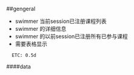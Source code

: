 ##gengeral
* swimmer 当前session已注册课程列表
* swimmer 的详细信息
* swimmer 的以前session已注册所有已参与课程  
* 需要表格显示


```
  ETC: 0.5d
```

####data


